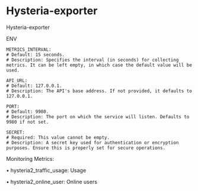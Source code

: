 # Hysteria-exporter
Hysteria-exporter

ENV
```
METRICS_INTERVAL:
# Default: 15 seconds.
# Description: Specifies the interval (in seconds) for collecting metrics. It can be left empty, in which case the default value will be used.

API_URL:
# Default: 127.0.0.1.
# Description: The API's base address. If not provided, it defaults to 127.0.0.1.

PORT:
# Default: 9980.
# Description: The port on which the service will listen. Defaults to 9980 if not set.

SECRET:
# Required: This value cannot be empty.
# Description: A secret key used for authentication or encryption purposes. Ensure this is properly set for secure operations.
```
Monitoring Metrics:

•	hysteria2_traffic_usage: Usage

•	hysteria2_online_user: Online users